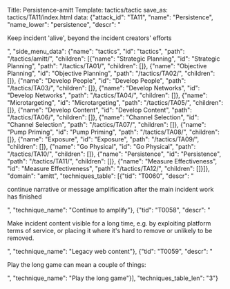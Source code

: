 Title: Persistence-amitt
Template: tactics/tactic
save_as: tactics/TA11/index.html
data: {"attack_id": "TA11", "name": "Persistence", "name_lower": "persistence", "descr": "<p>Keep incident 'alive', beyond the incident creators' efforts</p>", "side_menu_data": {"name": "tactics", "id": "tactics", "path": "/tactics/amitt/", "children": [{"name": "Strategic Planning", "id": "Strategic Planning", "path": "/tactics/TA01/", "children": []}, {"name": "Objective Planning", "id": "Objective Planning", "path": "/tactics/TA02/", "children": []}, {"name": "Develop People", "id": "Develop People", "path": "/tactics/TA03/", "children": []}, {"name": "Develop Networks", "id": "Develop Networks", "path": "/tactics/TA04/", "children": []}, {"name": "Microtargeting", "id": "Microtargeting", "path": "/tactics/TA05/", "children": []}, {"name": "Develop Content", "id": "Develop Content", "path": "/tactics/TA06/", "children": []}, {"name": "Channel Selection", "id": "Channel Selection", "path": "/tactics/TA07/", "children": []}, {"name": "Pump Priming", "id": "Pump Priming", "path": "/tactics/TA08/", "children": []}, {"name": "Exposure", "id": "Exposure", "path": "/tactics/TA09/", "children": []}, {"name": "Go Physical", "id": "Go Physical", "path": "/tactics/TA10/", "children": []}, {"name": "Persistence", "id": "Persistence", "path": "/tactics/TA11/", "children": []}, {"name": "Measure Effectiveness", "id": "Measure Effectiveness", "path": "/tactics/TA12/", "children": []}]}, "domain": "amitt", "techniques_table": [{"tid": "T0060", "descr": "<p>continue narrative or message amplification after the main incident work has finished</p>", "technique_name": "Continue to amplify"}, {"tid": "T0058", "descr": "<p>Make incident content visible for a long time, e.g. by exploiting platform terms of service, or placing it where it's hard to remove or unlikely to be removed.</p>", "technique_name": "Legacy web content"}, {"tid": "T0059", "descr": "<p>Play the long game can mean a couple of things:</p>", "technique_name": "Play the long game"}], "techniques_table_len": "3"}